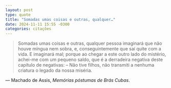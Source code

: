 ```yaml
---
layout: post
type: quote
title: "Somadas umas coisas e outras, qualquer…"
date: 2024-11-11 15:55 -0300
categories: citações
---
```

>Somadas umas coisas e outras, qualquer pessoa imaginará que não houve míngua nem sobra, e, conseguintemente que saí quite com a vida. E imaginará mal; porque ao chegar a este outro lado do mistério, achei-me com um pequeno saldo, que é a derradeira negativa deste capítulo de negativas: – Não tive filhos, não transmiti a nenhuma criatura o legado da nossa miséria.

— Machado de Assis, _Memórias póstumas de Brás Cubas_.